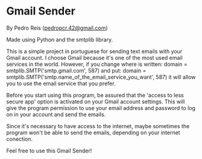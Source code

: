 # Gmail Sender

By Pedro Reis (pedropcr.42@gmail.com)

Made using Python and the smtplib library.

This is a simple project in portuguese for sending text emails with your Gmail account. I choose Gmail because it's one of the most used email services in the world. However, if you change where is written:
domain = smtplib.SMTP('smtp.gmail.com', 587)
and put:
domain = smtplib.SMTP('smtp.name_of_the_email_service_you_want', 587)
it will allow you to use the email service that you prefer.

Before you start using this program, be assured that the 'access to less secure app' option is activated on your Gmail account settings. This will give the program permission to use your email address and password to log on in your account and send the emails.

Since it's necessary to have access to the internet, maybe sometimes the program won't be able to send the emails, depending on your internet conection.

Feel free to use this Gmail Sender!

